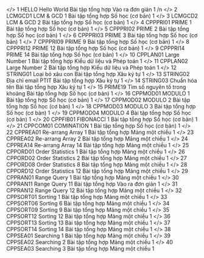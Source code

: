 </>
1	HELLO	Hello World	Bài tập tổng hợp	Vào ra đơn giản	1 /n
</>
2	LCMGCD1	LCM & GCD 1	Bài tập tổng hợp	Số học (cơ bản)	1
</>
3	LCMGCD2	LCM & GCD 2	Bài tập tổng hợp	Số học (cơ bản)	1
</>
4	CPPPRI01	PRIME 1	Bài tập tổng hợp	Số học (cơ bản)	1
</>
5	CPPPRI02	PRIME 2	Bài tập tổng hợp	Số học (cơ bản)	1
</>
6	CPPPRI03	PRIME 3	Bài tập tổng hợp	Số học (cơ bản)	1
</>
7	CPPPRI09	PRIME 9	Bài tập tổng hợp	Số học (cơ bản)	1
</>
8	CPPPRI12	PRIME 12	Bài tập tổng hợp	Số học (cơ bản)	1
</>
9	CPPPRI14	PRIME 14	Bài tập tổng hợp	Số học (cơ bản)	1
</>
10	CPPLAN01	Large Number 1	Bài tập tổng hợp	Kiểu dữ liệu và Phép toán	1
</>
11	CPPLAN02	Large Number 2	Bài tập tổng hợp	Kiểu dữ liệu và Phép toán	1
</>
12	STRING01	Loại bỏ xâu con	Bài tập tổng hợp	Xâu ký tự	1
</>
13	STRING02	Địa chỉ email PTIT	Bài tập tổng hợp	Xâu ký tự	1
</>
14	STRING03	Chuẩn hóa tên	Bài tập tổng hợp	Xâu ký tự	1
</>
15	PRIME19	Tìm số nguyên tố trong khoảng	Bài tập tổng hợp	Số học (cơ bản)	1
</>
16	CPPMOD01	MODULO 1	Bài tập tổng hợp	Số học (cơ bản)	1
</>
17	CPPMOD02	MODULO 2	Bài tập tổng hợp	Số học (cơ bản)	1
</>
18	CPPMOD03	MODULO 3	Bài tập tổng hợp	Số học (cơ bản)	1
</>
19	CPPMOD04	MODULO 4	Bài tập tổng hợp	Số học (cơ bản)	1
</>
20	CPPFIB01	FIBONACCI 1	Bài tập tổng hợp	Số học (cơ bản)	1
</>
21	CPPCOM01	COMINATION 1	Bài tập tổng hợp	Số học (cơ bản)	1
</>
22	CPPREA01	Re-arrang Array 1	Bài tập tổng hợp	Mảng một chiều	1
</>
23	CPPREA02	Re-arrang Array 2	Bài tập tổng hợp	Mảng một chiều	1
</>
24	CPPREA14	Re-arrang Array 14	Bài tập tổng hợp	Mảng một chiều	1
</>
25	CPPORD01	Order Statistics 1	Bài tập tổng hợp	Mảng một chiều	1
</>
26	CPPORD02	Order Statistics 2	Bài tập tổng hợp	Mảng một chiều	1
</>
27	CPPORD08	Order Statistics 8	Bài tập tổng hợp	Mảng một chiều	1
</>
28	CPPORD12	Order Statistics 12	Bài tập tổng hợp	Mảng một chiều	1
</>
29	CPPRAN01	Range Query 1	Bài tập tổng hợp	Mảng một chiều	1
</>
30	CPPRAN11	Range Query 11	Bài tập tổng hợp	Vào ra đơn giản	1
</>
31	CPPRAN12	Range Query 12	Bài tập tổng hợp	Mảng một chiều	1
</>
32	CPPSORT01	Sorting 1	Bài tập tổng hợp	Mảng một chiều	1
</>
33	CPPSORT06	Sorting 6	Bài tập tổng hợp	Mảng một chiều	1
</>
34	CPPSORT09	Sorting 9	Bài tập tổng hợp	Mảng một chiều	1
</>
35	CPPSORT12	Sorting 12	Bài tập tổng hợp	Mảng một chiều	1
</>
36	CPPSORT13	Sorting 13	Bài tập tổng hợp	Mảng một chiều	1
</>
37	CPPSORT14	Sorting 14	Bài tập tổng hợp	Mảng một chiều	1
</>
38	CPPSEA01	Searching 1	Bài tập tổng hợp	Mảng một chiều	1
</>
39	CPPSEA02	Searching 2	Bài tập tổng hợp	Mảng một chiều	1
</>
40	CPPSEA03	Searching 3	Bài tập tổng hợp	Mảng một chiều	1
